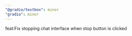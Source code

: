 ```yaml
---
"@gradio/textbox": minor
"gradio": minor
---
```


feat:Fix stopping chat interface when stop button is clicked
